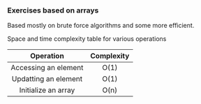 ### Exercises based on arrays

Based mostly on brute force algorithms and some more efficient.

Space and time complexity table for various operations

| Operation | Complexity |
| :-:       | :-:        |
| Accessing an element | O(1) |
| Updatting an element | O(1) |
| Initialize an array | O(n)|

